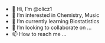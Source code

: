 - 👋 Hi, I’m @olicz1
- 👀 I’m interested in Chemistry, Music
- 🌱 I’m currently learning Biostatistics
- 💞️ I’m looking to collaborate on ...
- 📫 How to reach me ...

<!---
olicz1/olicz1 is a ✨ special ✨ repository because its `README.md` (this file) appears on your GitHub profile.
You can click the Preview link to take a look at your changes.
--->
